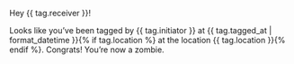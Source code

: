 Hey {{ tag.receiver }}!

Looks like you’ve been tagged by {{ tag.initiator }} at {{ tag.tagged_at | format_datetime }}{% if tag.location %} at the location {{ tag.location }}{% endif %}. Congrats! You’re now a zombie.
